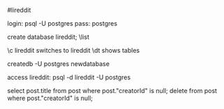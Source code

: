 #lireddit

login: psql -U postgres
pass: postgres

create database lireddit;
\list

\c lireddit switches to lireddit
\dt shows tables

createdb -U postgres newdatabase

access lireddit: psql -d lireddit -U postgres

select post.title from post where post."creatorId" is null;
delete from post where post."creatorId" is null;
